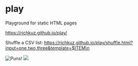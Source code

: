 # play
Playground for static HTML pages

https://richkuz.github.io/play/

Shuffle a CSV list:
https://richkuz.github.io/play/shuffle.html?input=one,two,three&template=$ITEM\n

![Puns!](https://giphy.com/search/puns)
<img src="https://us-central1-random-pun-giphy.cloudfunctions.net/function-1">
